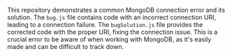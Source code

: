 This repository demonstrates a common MongoDB connection error and its solution. The `bug.js` file contains code with an incorrect connection URI, leading to a connection failure. The `bugSolution.js` file provides the corrected code with the proper URI, fixing the connection issue.  This is a crucial error to be aware of when working with MongoDB, as it's easily made and can be difficult to track down.